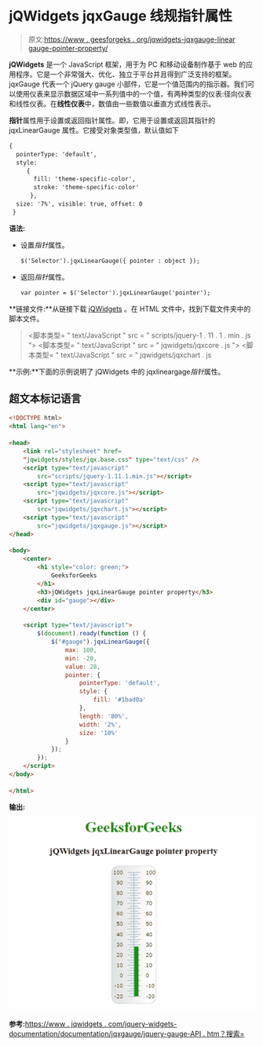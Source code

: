 # jQWidgets jqxGauge 线规指针属性

> 原文:[https://www . geesforgeks . org/jqwidgets-jqxgauge-linear gauge-pointer-property/](https://www.geeksforgeeks.org/jqwidgets-jqxgauge-lineargauge-pointer-property/)

**jQWidgets** 是一个 JavaScript 框架，用于为 PC 和移动设备制作基于 web 的应用程序。它是一个非常强大、优化、独立于平台并且得到广泛支持的框架。jqxGauge 代表一个 jQuery gauge 小部件，它是一个值范围内的指示器。我们可以使用仪表来显示数据区域中一系列值中的一个值，有两种类型的仪表:径向仪表和线性仪表。在**线性仪表**中，数值由一些数值以垂直方式线性表示。

**指针**属性用于设置或返回指针属性。即，它用于设置或返回其指针的 jqxLinearGauge 属性。它接受对象类型值，默认值如下

```html
{ 
  pointerType: 'default', 
  style: 
     { 
       fill: 'theme-specific-color', 
       stroke: 'theme-specific-color'
      }, 
  size: '7%', visible: true, offset: 0
 }
```

**语法:**

*   设置*指针*属性。

    ```html
    $('Selector').jqxLinearGauge({ pointer : object });
    ```

*   返回*指针*属性。

    ```html
    var pointer = $('Selector').jqxLinearGauge('pointer');
    ```

**链接文件:**从链接下载 [jQWidgets](https://www.jqwidgets.com/download/) 。在 HTML 文件中，找到下载文件夹中的脚本文件。

> <link rel="”stylesheet”" href="”jqwidgets/styles/jqx.base.css”" type="”text/css”">
> <脚本类型= " text/JavaScript " src = " scripts/jquery-1 . 11 . 1 . min . js "></脚本类型>
> <脚本类型= " text/JavaScript " src = " jqwidgets/jqxcore . js "></脚本类型>
> <脚本类型= " text/JavaScript " src = " jqwidgets/jqxchart . js

**示例:**下面的示例说明了 jQWidgets 中的 jqxlineargage*指针*属性。

## 超文本标记语言

```html
<!DOCTYPE html>
<html lang="en">

<head>
    <link rel="stylesheet" href=
    "jqwidgets/styles/jqx.base.css" type="text/css" />
    <script type="text/javascript" 
        src="scripts/jquery-1.11.1.min.js"></script>
    <script type="text/javascript" 
        src="jqwidgets/jqxcore.js"></script>
    <script type="text/javascript" 
        src="jqwidgets/jqxchart.js"></script>
    <script type="text/javascript" 
        src="jqwidgets/jqxgauge.js"></script>
</head>

<body>
    <center>
        <h1 style="color: green;">
            GeeksforGeeks
        </h1>
        <h3>jQWidgets jqxLinearGauge pointer property</h3>
        <div id="gauge"></div>
    </center>

    <script type="text/javascript">
        $(document).ready(function () {
            $("#gauge").jqxLinearGauge({
                max: 100,
                min: -20,
                value: 28,
                pointer: {
                    pointerType: 'default',
                    style: {
                        fill: '#1bad0a'
                    },
                    length: '80%',
                    width: '2%',
                    size: '10%'
                }
            });
        });
    </script>
</body>

</html>
```

**输出:**

![](img/15715c31485cea2c37deff3d47b0e342.png)

**参考:**[https://www . jqwidgets . com/jquery-widgets-documentation/documentation/jqxgauge/jquery-gauge-API . htm？搜索=](https://www.jqwidgets.com/jquery-widgets-documentation/documentation/jqxgauge/jquery-gauge-api.htm?search=)